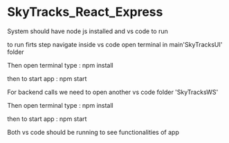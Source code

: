 # SkyTracks_React_Express
System should have node js installed and vs code to run

to run firts step navigate inside vs code open terminal in 
main'SkyTracksUI' folder
 
Then open terminal type : npm install

then to start app : npm start


For backend calls we need to open another vs code folder 'SkyTracksWS'

Then open terminal type : npm install

then to start app : npm start

Both vs code should be running to see functionalities of app
